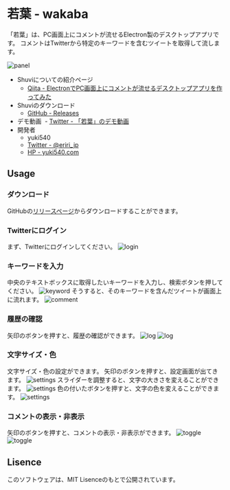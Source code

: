 # 若葉 - wakaba
「若葉」は、PC画面上にコメントが流せるElectron製のデスクトップアプリです。
コメントはTwitterから特定のキーワードを含むツイートを取得して流します。

![panel](./__sample__/panel.png)

- Shuviについての紹介ページ
  - [Qiita - ElectronでPC画面上にコメントが流せるデスクトップアプリを作ってみた](http://qiita.com/yuki540/items/bd122f4105eb6dc4c9c4)
- Shuviのダウンロード
  - [GitHub - Releases](https://github.com/yuki540net/wakaba/releases/tag/v0.0.1)
- デモ動画
  - [Twitter - 「若葉」のデモ動画](https://twitter.com/eriri_jp/status/843348414305783808)
- 開発者
  - yuki540
  - [Twitter - @eriri_jp](https://twitter.com/eriri_jp)
  - [HP - yuki540.com](http://yuki540.com)

## Usage
### ダウンロード
GitHubの[リリースページ](https://github.com/yuki540net/wakaba/releases)からダウンロードすることができます。

### Twitterにログイン
まず、Twitterにログインしてください。
![login](./__sample__/login.png)

### キーワードを入力
中央のテキストボックスに取得したいキーワードを入力し、検索ボタンを押してください。
![keyword](./__sample__/keyword.png)
そうすると、そのキーワードを含んだツイートが画面上に流れます。
![comment](./__sample__/comment.png)

### 履歴の確認
矢印のボタンを押すと、履歴の確認ができます。
![log](./__sample__/log_1.png)
![log](./__sample__/log_2.png)

### 文字サイズ・色
文字サイズ・色の設定ができます。
矢印のボタンを押すと、設定画面が出てきます。
![settings](./__sample__/settings_1.png)
スライダーを調整すると、文字の大きさを変えることができます。
![settings](./__sample__/settings_2.png)
色の付いたボタンを押すと、文字の色を変えることができます。
![settings](./__sample__/settings_3.png)

### コメントの表示・非表示
矢印のボタンを押すと、コメントの表示・非表示ができます。
![toggle](./__sample__/toggle_1.png)
![toggle](./__sample__/toggle_2.png)

## Lisence
このソフトウェアは、MIT Lisenceのもとで公開されています。
